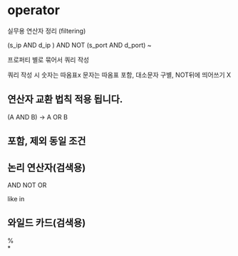 # operator
실무용 연산자 정리 (filtering)

(s_ip  AND d_ip ) AND NOT (s_port AND d_port) ~

프로퍼티 별로 묶어서 쿼리 작성

쿼리 작성 시 숫자는 따옴표x 문자는 따옴표 포함, 대소문자 구별, NOT뒤에 띄어쓰기 X

## 연산자 교환 법칙 적용 됩니다.
(A AND B) -> A OR B

## 포함, 제외 동일 조건

## 논리 연산자(검색용)
AND 
NOT
OR

like 
in 
## 와일드 카드(검색용)
%    
*      
